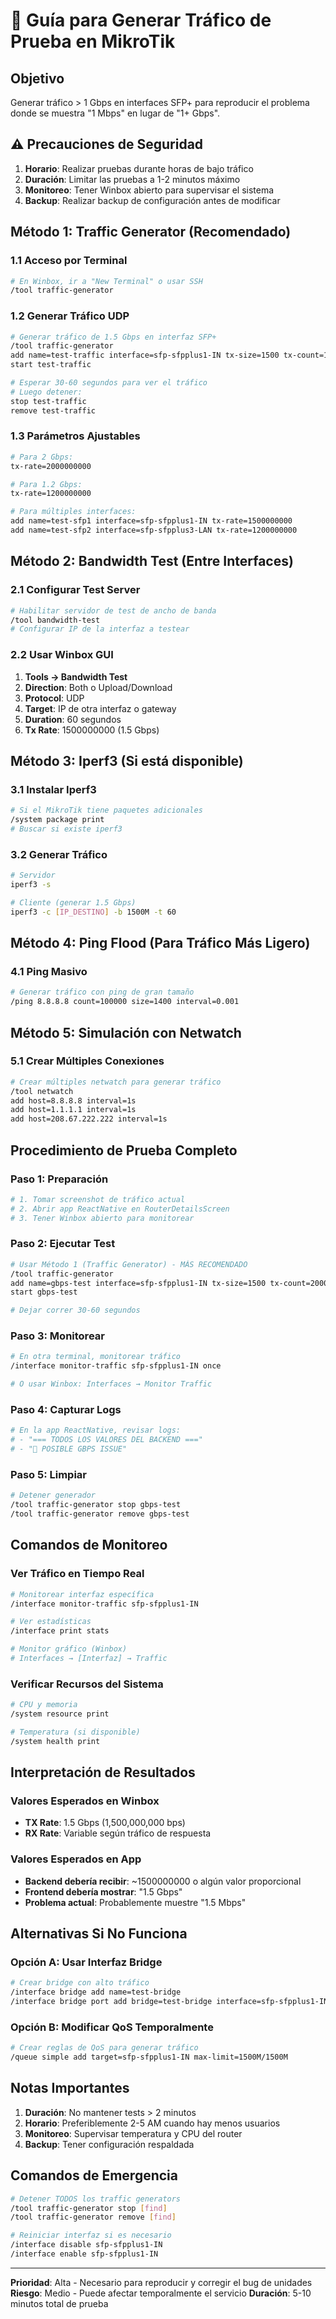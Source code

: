 # 🧪 Guía para Generar Tráfico de Prueba en MikroTik

## Objetivo
Generar tráfico > 1 Gbps en interfaces SFP+ para reproducir el problema donde se muestra "1 Mbps" en lugar de "1+ Gbps".

## ⚠️ Precauciones de Seguridad

1. **Horario**: Realizar pruebas durante horas de bajo tráfico
2. **Duración**: Limitar las pruebas a 1-2 minutos máximo
3. **Monitoreo**: Tener Winbox abierto para supervisar el sistema
4. **Backup**: Realizar backup de configuración antes de modificar

## Método 1: Traffic Generator (Recomendado)

### 1.1 Acceso por Terminal
```bash
# En Winbox, ir a "New Terminal" o usar SSH
/tool traffic-generator
```

### 1.2 Generar Tráfico UDP
```bash
# Generar tráfico de 1.5 Gbps en interfaz SFP+
/tool traffic-generator
add name=test-traffic interface=sfp-sfpplus1-IN tx-size=1500 tx-count=1000000 tx-rate=1500000000
start test-traffic

# Esperar 30-60 segundos para ver el tráfico
# Luego detener:
stop test-traffic
remove test-traffic
```

### 1.3 Parámetros Ajustables
```bash
# Para 2 Gbps:
tx-rate=2000000000

# Para 1.2 Gbps:
tx-rate=1200000000

# Para múltiples interfaces:
add name=test-sfp1 interface=sfp-sfpplus1-IN tx-rate=1500000000
add name=test-sfp2 interface=sfp-sfpplus3-LAN tx-rate=1200000000
```

## Método 2: Bandwidth Test (Entre Interfaces)

### 2.1 Configurar Test Server
```bash
# Habilitar servidor de test de ancho de banda
/tool bandwidth-test
# Configurar IP de la interfaz a testear
```

### 2.2 Usar Winbox GUI
1. **Tools → Bandwidth Test**
2. **Direction**: Both o Upload/Download
3. **Protocol**: UDP
4. **Target**: IP de otra interfaz o gateway
5. **Duration**: 60 segundos
6. **Tx Rate**: 1500000000 (1.5 Gbps)

## Método 3: Iperf3 (Si está disponible)

### 3.1 Instalar Iperf3
```bash
# Si el MikroTik tiene paquetes adicionales
/system package print
# Buscar si existe iperf3
```

### 3.2 Generar Tráfico
```bash
# Servidor
iperf3 -s

# Cliente (generar 1.5 Gbps)
iperf3 -c [IP_DESTINO] -b 1500M -t 60
```

## Método 4: Ping Flood (Para Tráfico Más Ligero)

### 4.1 Ping Masivo
```bash
# Generar tráfico con ping de gran tamaño
/ping 8.8.8.8 count=100000 size=1400 interval=0.001
```

## Método 5: Simulación con Netwatch

### 5.1 Crear Múltiples Conexiones
```bash
# Crear múltiples netwatch para generar tráfico
/tool netwatch
add host=8.8.8.8 interval=1s
add host=1.1.1.1 interval=1s
add host=208.67.222.222 interval=1s
```

## Procedimiento de Prueba Completo

### Paso 1: Preparación
```bash
# 1. Tomar screenshot de tráfico actual
# 2. Abrir app ReactNative en RouterDetailsScreen
# 3. Tener Winbox abierto para monitorear
```

### Paso 2: Ejecutar Test
```bash
# Usar Método 1 (Traffic Generator) - MÁS RECOMENDADO
/tool traffic-generator
add name=gbps-test interface=sfp-sfpplus1-IN tx-size=1500 tx-count=2000000 tx-rate=1500000000
start gbps-test

# Dejar correr 30-60 segundos
```

### Paso 3: Monitorear
```bash
# En otra terminal, monitorear tráfico
/interface monitor-traffic sfp-sfpplus1-IN once

# O usar Winbox: Interfaces → Monitor Traffic
```

### Paso 4: Capturar Logs
```bash
# En la app ReactNative, revisar logs:
# - "=== TODOS LOS VALORES DEL BACKEND ==="
# - "🚨 POSIBLE GBPS ISSUE"
```

### Paso 5: Limpiar
```bash
# Detener generador
/tool traffic-generator stop gbps-test
/tool traffic-generator remove gbps-test
```

## Comandos de Monitoreo

### Ver Tráfico en Tiempo Real
```bash
# Monitorear interfaz específica
/interface monitor-traffic sfp-sfpplus1-IN

# Ver estadísticas
/interface print stats

# Monitor gráfico (Winbox)
# Interfaces → [Interfaz] → Traffic
```

### Verificar Recursos del Sistema
```bash
# CPU y memoria
/system resource print

# Temperatura (si disponible)
/system health print
```

## Interpretación de Resultados

### Valores Esperados en Winbox
- **TX Rate**: 1.5 Gbps (1,500,000,000 bps)
- **RX Rate**: Variable según tráfico de respuesta

### Valores Esperados en App
- **Backend debería recibir**: ~1500000000 o algún valor proporcional
- **Frontend debería mostrar**: "1.5 Gbps"
- **Problema actual**: Probablemente muestre "1.5 Mbps"

## Alternativas Si No Funciona

### Opción A: Usar Interfaz Bridge
```bash
# Crear bridge con alto tráfico
/interface bridge add name=test-bridge
/interface bridge port add bridge=test-bridge interface=sfp-sfpplus1-IN
```

### Opción B: Modificar QoS Temporalmente
```bash
# Crear reglas de QoS para generar tráfico
/queue simple add target=sfp-sfpplus1-IN max-limit=1500M/1500M
```

## Notas Importantes

1. **Duración**: No mantener tests > 2 minutos
2. **Horario**: Preferiblemente 2-5 AM cuando hay menos usuarios
3. **Monitoreo**: Supervisar temperatura y CPU del router
4. **Backup**: Tener configuración respaldada

## Comandos de Emergencia

```bash
# Detener TODOS los traffic generators
/tool traffic-generator stop [find]
/tool traffic-generator remove [find]

# Reiniciar interfaz si es necesario
/interface disable sfp-sfpplus1-IN
/interface enable sfp-sfpplus1-IN
```

---

**Prioridad**: Alta - Necesario para reproducir y corregir el bug de unidades
**Riesgo**: Medio - Puede afectar temporalmente el servicio
**Duración**: 5-10 minutos total de prueba
